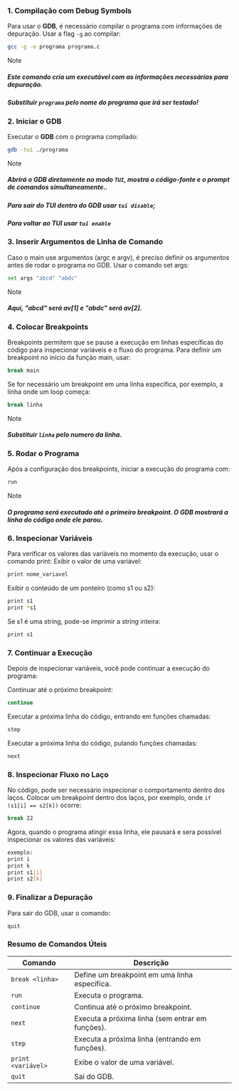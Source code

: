 ### 1. Compilação com Debug Symbols

Para usar o **GDB**, é necessário compilar o programa com informações de depuração. Usar a flag `-g` ao compilar:

```bash
gcc -g -o programa programa.c
```
>[!Note]
> ##### Este comando cria um executável com as informações necessárias para depuração.
> ##### Substituir `programa` pelo nome do programa que irá ser testado!


### 2. Iniciar o GDB

Executar o **GDB** com o programa compilado:

```bash
gdb -tui ./programa
```
>[!Note]
> ##### Abrirá o GDB diretamente no modo `TUI`, mostra o código-fonte e o prompt de comandos simultaneamente..
> ##### Para sair do TUI dentro do GDB usar `tui disable`;
> ##### Para voltar ao TUI usar `tui enable`


### 3. Inserir Argumentos de Linha de Comando

Caso o main use argumentos (argc e argv), é preciso definir os argumentos antes de rodar o programa no GDB. Usar o comando set args:
```bash
set args "abcd" "abdc"
```
>[!Note]
> ##### Aqui, "abcd" será av[1] e "abdc" será av[2].

### 4. Colocar Breakpoints

Breakpoints permitem que se pause a execução em linhas específicas do código para inspecionar variáveis e o fluxo do programa. 
Para definir um breakpoint no início da função main, usar:
```bash
break main
```

Se for necessário um breakpoint em uma linha específica, por exemplo, a linha onde um loop começa:
```bash
break linha
```
>[!Note]
> ##### Substituir `linha` pelo numero da linha.

### 5. Rodar o Programa

Após a configuração dos breakpoints, iniciar a execução do programa com:
```bash
run
```
>[!Note]
>##### O programa será executado até o primeiro breakpoint. O GDB mostrará a linha do código onde ele parou.

### 6. Inspecionar Variáveis

Para verificar os valores das variáveis no momento da execução, usar o comando print:
Exibir o valor de uma variável:
```bash
print nome_variavel
```

Exibir o conteúdo de um ponteiro (como s1 ou s2):
```bash
print s1
print *s1
```

Se s1 é uma string, pode-se imprimir a string inteira:
```bash
print s1
```

### 7. Continuar a Execução

Depois de inspecionar variáveis, você pode continuar a execução do programa:

Continuar até o próximo breakpoint:
```bash
continue
```

Executar a próxima linha do código, entrando em funções chamadas:
```bash
step
```

Executar a próxima linha do código, pulando funções chamadas:
```bash
next
```

### 8. Inspecionar Fluxo no Laço

No código, pode ser necessário inspecionar o comportamento dentro dos laços. Colocar um breakpoint dentro dos laços, por exemplo, onde `if (s1[i] == s2[k])` ocorre:

```bash
break 22
```
Agora, quando o programa atingir essa linha, ele pausará e sera possível inspecionar os valores das variáveis:
```bash
exemplo:
print i
print k
print s1[i]
print s2[k]
```

### 9. Finalizar a Depuração

Para sair do GDB, usar o comando:
```bash
quit
```

### Resumo de Comandos Úteis
|Comando             | Descrição                                       |
| ------------------ | ----------------------------------------------- |
| `break <linha> `   | Define um breakpoint em uma linha específica.   |
| `run`              | Executa o programa.                             |
| `continue`         | Continua até o próximo breakpoint.              |
| `next`             | Executa a próxima linha (sem entrar em funções).|
| `step`             | Executa a próxima linha (entrando em funções).  |
| `print <variável>` | Exibe o valor de uma variável.                  |
| `quit`             | Sai do GDB.                                     |
